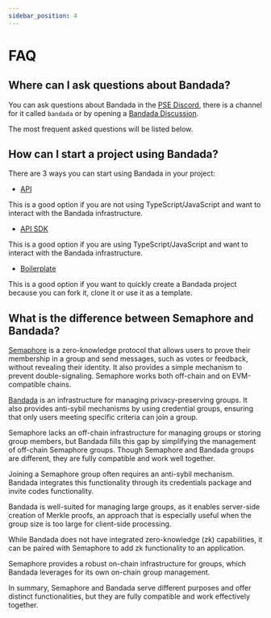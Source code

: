 ```yaml
---
sidebar_position: 4
---
```


# FAQ

## Where can I ask questions about Bandada?

You can ask questions about Bandada in the [PSE Discord](https://discord.com/invite/sF5CT5rzrR), there is a channel for it called `bandada` or by opening a [Bandada Discussion](https://github.com/orgs/bandada-infra/discussions). 

The most frequent asked questions will be listed below.

## How can I start a project using Bandada?

There are 3 ways you can start using Bandada in your project: 

- [API](https://api.bandada.pse.dev/)

This is a good option if you are not using TypeScript/JavaScript and want to interact with the Bandada infrastructure.

- [API SDK](https://github.com/bandada-infra/bandada/tree/main/libs/api-sdk)

This is a good option if you are using TypeScript/JavaScript and want to interact with the Bandada infrastructure.

- [Boilerplate](https://github.com/bandada-infra/boilerplate)

This is a good option if you want to quickly create a Bandada project because you can fork it, clone it or use it as a template.

## What is the difference between Semaphore and Bandada?

[Semaphore](https://semaphore.pse.dev/) is a zero-knowledge protocol that allows users to prove their membership in a group and send messages, such as votes or feedback, without revealing their identity. It also provides a simple mechanism to prevent double-signaling. Semaphore works both off-chain and on EVM-compatible chains.

[Bandada](https://bandada.pse.dev/) is an infrastructure for managing privacy-preserving groups. It also provides anti-sybil mechanisms by using credential groups, ensuring that only users meeting specific criteria can join a group.

Semaphore lacks an off-chain infrastructure for managing groups or storing group members, but Bandada fills this gap by simplifying the management of off-chain Semaphore groups. Though Semaphore and Bandada groups are different, they are fully compatible and work well together.

Joining a Semaphore group often requires an anti-sybil mechanism. Bandada integrates this functionality through its credentials package and invite codes functionality.

Bandada is well-suited for managing large groups, as it enables server-side creation of Merkle proofs, an approach that is especially useful when the group size is too large for client-side processing.

While Bandada does not have integrated zero-knowledge (zk) capabilities, it can be paired with Semaphore to add zk functionality to an application.

Semaphore provides a robust on-chain infrastructure for groups, which Bandada leverages for its own on-chain group management.

In summary, Semaphore and Bandada serve different purposes and offer distinct functionalities, but they are fully compatible and work effectively together.
